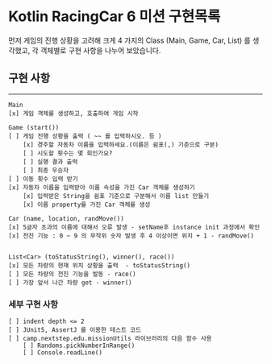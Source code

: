 # Kotlin RacingCar 6 미션 구현목록

먼저 게임의 진행 상황을 고려해 크게 4 가지의 Class (Main, Game, Car, List<Car>) 를 생각했고, 각 객체별로 구현 사항을 나누어 보았습니다.

## 구현 사항

****

    Main
    [x] 게임 객체를 생성하고, 호출하여 게임 시작
    
    Game (start())
    [ ] 게임 진행 상황을 출력 ( ~~ 를 입력하시오. 등 )
        [x] 경주할 자동차 이름을 입력하세요.(이름은 쉼표(,) 기준으로 구분)
        [ ] 시도할 횟수는 몇 회인가요?
        [ ] 실행 결과 출력
        [ ] 최종 우승자 
    [ ] 이동 횟수 입력 받기
    [x] 자동차 이름을 입력받아 이름 속성을 가진 Car 객체를 생성하기
        [x] 입력받은 String을 쉼표 기준으로 구분해서 이름 list 만들기
        [x] 이름 property를 가진 Car 객체를 생성  
    
    Car (name, location, randMove())
    [x] 5글자 초과의 이름에 대해서 오류 발생 - setName후 instance init 과정에서 확인
    [x] 전진 기능 : 0 ~ 9 의 무작위 숫자 발생 후 4 이상이면 위치 + 1 - randMove()

    
    List<Car> (toStatusString(), winner(), race())
    [x] 모든 차량의 현재 위치 상황을 출력  - toStatusString()
    [ ] 모든 차량의 전진 기능을 발동 - race()
    [ ] 가장 앞서 나간 차량 get - winner()

### 세부 구현 사항

    [ ] indent depth <= 2
    [ ] JUnit5, AssertJ 를 이용한 테스트 코드
    [ ] camp.nextstep.edu.missionUtils 라이브러리의 다음 함수 사용
        [ ] Randoms.pickNumberInRange()
        [ ] Console.readLine() 